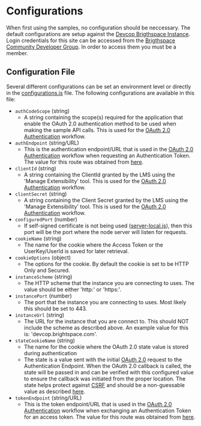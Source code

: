 # Configurations
When first using the samples, no configuration should be neccessary. The default configurations are setup against the [Devcop Brigthspace Instance](https://devcop.brightspace.com/d2l/login). Login credentials for this site can be accessed from the [Brigthspace Community Developer Group](https://community.brightspace.com/s/group/0F9610000001mZ1CAI). In order to access them you must be a member.

## Configuration File
Several different configurations can be set an environment level or directly in the [configurations.js](../src/configurations.js) file. The following configurations are available in this file:
* ```authCodeScope``` (string)
    * A string containing the scope(s) required for the application that enable the OAuth 2.0 authentication method to be used when making the sample API calls. This is used for the [OAuth 2.0 Authentication](authentication.md) workflow.
* ```authEndpoint``` (string/URL)
    * This is the authentication endpoint/URL that is used in the [OAuth 2.0 Authentication](authentication.md) workflow when requesting an Authentication Token. The value for this route was obtained from [here](http://docs.valence.desire2learn.com/basic/oauth2.html#setting-up-oauth-2-0-authentication).
* ```clientId``` (string)
    * A string containing the ClientId granted by the LMS using the 'Manage Extensibility' tool. This is used for the [OAuth 2.0 Authentication](authentication.md) workflow.
* ```clientSecret``` (string)
    * A string containing the Client Secret granted by the LMS using the 'Manage Extensibility' tool. This is used for the [OAuth 2.0 Authentication](authentication.md) workflow.
* ```configuredPort``` (number)
    * If self-signed certificate is not being used ([server-local.js](../server-local.js)), then this port will be the port where the node server will listen for requests.
* ```cookieName``` (string)
    * The name for the cookie where the Access Token or the UserKey/UserId is saved for later retrieval.
* ```cookieOptions``` (object)
    * The options for the cookie. By default the cookie is set to be HTTP Only and Secured.
* ```instanceScheme``` (string)
    * The HTTP scheme that the instance you are connecting to uses. The value should be either 'http:' or 'https:'.
* ```instancePort``` (number)
    * The port that the instance you are connecting to uses. Most likely this should be set to 443.
* ```instanceUrl``` (string)
    * The URL for the instance that you are connect to. This should NOT include the scheme as described above. An example value for this is: 'devcop.brightspace.com'.
* ```stateCookieName``` (string)
    * The name for the cookie where the OAuth 2.0 state value is stored during authentication
    * The state is a value sent with the initial [OAuth 2.0](authentication.md) request to the Authentication Endpoint. When the OAuth 2.0 callback is called, the state will be passed in and can be verified with this configured value to ensure the callback was initiated from the proper location. The state helps protect against [CSRF](https://tools.ietf.org/html/rfc6749#section-10.12) and should be a non-guessable value as described [here](https://tools.ietf.org/html/rfc6749#section-10.10).
* ```tokenEndpoint``` (string/URL)
    * This is the token endpoint/URL that is used in the [OAuth 2.0 Authentication](authentication.md) workflow when exchanging an Authentication Token for an access token. The value for this route was obtained from [here](http://docs.valence.desire2learn.com/basic/oauth2.html#setting-up-oauth-2-0-authentication).
